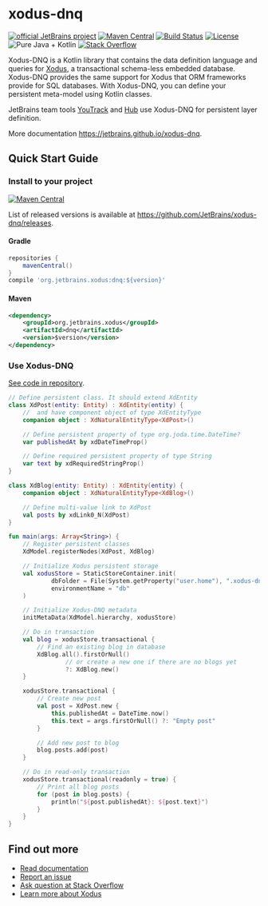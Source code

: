 # xodus-dnq
[![official JetBrains project](http://jb.gg/badges/official.svg)](https://confluence.jetbrains.com/display/ALL/JetBrains+on+GitHub)
[![Maven Central](https://maven-badges.herokuapp.com/maven-central/org.jetbrains.xodus/dnq/badge.svg)](https://maven-badges.herokuapp.com/maven-central/org.jetbrains.xodus/dnq)
[![Build Status](https://travis-ci.org/JetBrains/xodus-dnq.svg?branch=master)](https://travis-ci.org/JetBrains/xodus-dnq)
[![License](https://img.shields.io/badge/License-Apache%202.0-blue.svg)](http://www.apache.org/licenses/LICENSE-2.0.html)
![Pure Java + Kotlin](https://img.shields.io/badge/100%25-java%2bkotlin-orange.svg)
[![Stack Overflow](https://img.shields.io/badge/stack%20overflow-xodus--dnq-brightgreen.svg)](http://stackoverflow.com/questions/tagged/xodus-dnq)

Xodus-DNQ is a Kotlin library that contains the data definition language and queries for 
[Xodus](https://github.com/JetBrains/xodus), a transactional schema-less embedded database. 
Xodus-DNQ provides the same support for Xodus that ORM frameworks provide for SQL databases. 
With Xodus-DNQ, you can define your persistent meta-model using Kotlin classes.

JetBrains team tools [YouTrack](https://jetbrains.com/youtrack) and [Hub](https://jetbrains.com/hub) use Xodus-DNQ for 
persistent layer definition.

More documentation https://jetbrains.github.io/xodus-dnq.

## Quick Start Guide

### Install to your project
[![Maven Central](https://maven-badges.herokuapp.com/maven-central/org.jetbrains.xodus/dnq/badge.svg)](https://maven-badges.herokuapp.com/maven-central/org.jetbrains.xodus/dnq)

List of released versions is available at https://github.com/JetBrains/xodus-dnq/releases.

#### Gradle
```groovy
repositories {
    mavenCentral()
}
compile 'org.jetbrains.xodus:dnq:${version}'
```
#### Maven
```xml
<dependency>
    <groupId>org.jetbrains.xodus</groupId>
    <artifactId>dnq</artifactId>
    <version>$version</version>
</dependency>
```

### Use Xodus-DNQ
[See code in repository](https://github.com/JetBrains/xodus-dnq/blob/master/dnq/src/test/kotlin/kotlinx/dnq/sample/SampleShortApp.kt).
```kotlin
// Define persistent class. It should extend XdEntity
class XdPost(entity: Entity) : XdEntity(entity) {
    //  and have component object of type XdEntityType
    companion object : XdNaturalEntityType<XdPost>()

    // Define persistent property of type org.joda.time.DateTime?
    var publishedAt by xdDateTimeProp()

    // Define required persistent property of type String
    var text by xdRequiredStringProp()
}

class XdBlog(entity: Entity) : XdEntity(entity) {
    companion object : XdNaturalEntityType<XdBlog>()

    // Define multi-value link to XdPost
    val posts by xdLink0_N(XdPost)
}

fun main(args: Array<String>) {
    // Register persistent classes
    XdModel.registerNodes(XdPost, XdBlog)

    // Initialize Xodus persistent storage
    val xodusStore = StaticStoreContainer.init(
            dbFolder = File(System.getProperty("user.home"), ".xodus-dnq-blog-db"),
            environmentName = "db"
    )

    // Initialize Xodus-DNQ metadata
    initMetaData(XdModel.hierarchy, xodusStore)

    // Do in transaction
    val blog = xodusStore.transactional {
        // Find an existing blog in database
        XdBlog.all().firstOrNull()
                // or create a new one if there are no blogs yet
                ?: XdBlog.new()
    }

    xodusStore.transactional {
        // Create new post
        val post = XdPost.new {
            this.publishedAt = DateTime.now()
            this.text = args.firstOrNull() ?: "Empty post"
        }

        // Add new post to blog
        blog.posts.add(post)
    }

    // Do in read-only transaction
    xodusStore.transactional(readonly = true) {
        // Print all blog posts
        for (post in blog.posts) {
            println("${post.publishedAt}: ${post.text}")
        }
    }
}
```

## Find out more
- [Read documentation](https://jetbrains.github.io/xodus-dnq)
- [Report an issue](https://github.com/JetBrains/xodus-dnq/issues/new)
- [Ask question at Stack Overflow](http://stackoverflow.com/questions/tagged/xodus-dnq)
- [Learn more about Xodus](https://github.com/JetBrains/xodus)
